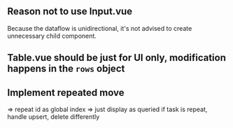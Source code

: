 ## Reason not to use Input.vue

Because the dataflow is unidirectional, it's not advised to create unnecessary child component.

## Table.vue should be just for UI only, modification happens in the `rows` object

## Implement repeated move
=> repeat id as global index => just display as queried
if task is repeat, handle upsert, delete differently
